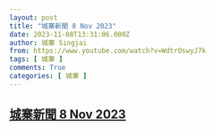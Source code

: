 ```yaml
---
layout: post
title: "城寨新聞 8 Nov 2023"
date: 2023-11-08T13:31:06.000Z
author: 城寨 Singjai
from: https://www.youtube.com/watch?v=WdtrOswyJ7k
tags: [ 城寨 ]
comments: True
categories: [ 城寨 ]
---
```

<!--1699450266000-->
[城寨新聞 8 Nov 2023](https://www.youtube.com/watch?v=WdtrOswyJ7k)
------

<div>

</div>
